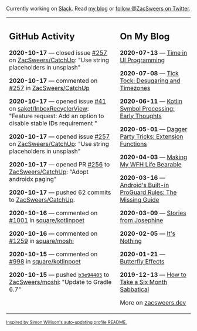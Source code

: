 Currently working on [Slack](https://slack.com/). Read [my blog](https://zacsweers.dev/) or [follow @ZacSweers on Twitter](https://twitter.com/ZacSweers).

<table><tr><td valign="top" width="60%">

## GitHub Activity
<!-- githubActivity starts -->
**2020-10-17** — closed issue [#257](https://api.github.com/repos/ZacSweers/CatchUp/issues/257) on [ZacSweers/CatchUp](https://api.github.com/repos/ZacSweers/CatchUp): "Use string placeholders in unsplash"

**2020-10-17** — commented on [#257](https://github.com/ZacSweers/CatchUp/issues/257#issuecomment-711097200) in [ZacSweers/CatchUp](https://api.github.com/repos/ZacSweers/CatchUp)

**2020-10-17** — opened issue [#41](https://api.github.com/repos/saket/InboxRecyclerView/issues/41) on [saket/InboxRecyclerView](https://api.github.com/repos/saket/InboxRecyclerView): "Feature request: Add an option to disable stable IDs requirement "

**2020-10-17** — opened issue [#257](https://api.github.com/repos/ZacSweers/CatchUp/issues/257) on [ZacSweers/CatchUp](https://api.github.com/repos/ZacSweers/CatchUp): "Use string placeholders in unsplash"

**2020-10-17** — opened PR [#256](https://api.github.com/repos/ZacSweers/CatchUp/pulls/256) to [ZacSweers/CatchUp](https://api.github.com/repos/ZacSweers/CatchUp): "Adopt androidx paging"

**2020-10-17** — pushed 62 commits to [ZacSweers/CatchUp](https://api.github.com/repos/ZacSweers/CatchUp).

**2020-10-16** — commented on [#1001](https://github.com/square/kotlinpoet/issues/1001#issuecomment-710731561) in [square/kotlinpoet](https://api.github.com/repos/square/kotlinpoet)

**2020-10-16** — commented on [#1259](https://github.com/square/moshi/issues/1259#issuecomment-710714141) in [square/moshi](https://api.github.com/repos/square/moshi)

**2020-10-15** — commented on [#998](https://github.com/square/kotlinpoet/issues/998#issuecomment-708907522) in [square/kotlinpoet](https://api.github.com/repos/square/kotlinpoet)

**2020-10-15** — pushed [`b3e94405`](https://github.com/ZacSweers/moshi/commit/b3e94405680f5121506b91ee0dc184534f21f079) to [ZacSweers/moshi](https://api.github.com/repos/ZacSweers/moshi): "Update to Gradle 6.7"
<!-- githubActivity ends -->
</td><td valign="top" width="40%">

## On My Blog
<!-- blog starts -->
**2020-07-13** — [Time in UI Programming](https://www.zacsweers.dev/time-in-ui/)

**2020-07-08** — [Tick Tock: Desugaring and Timezones](https://www.zacsweers.dev/ticktock-desugaring-timezones/)

**2020-06-11** — [Kotlin Symbol Processing: Early Thoughts](https://www.zacsweers.dev/kotlin-symbol-processor-early-thoughts/)

**2020-05-01** — [Dagger Party Tricks: Extension Functions](https://www.zacsweers.dev/dagger-party-tricks-extension-functions/)

**2020-04-03** — [Making My WFH Life Bearable](https://www.zacsweers.dev/making-wfh-life-bearable/)

**2020-03-16** — [Android's Built-in ProGuard Rules: The Missing Guide](https://www.zacsweers.dev/android-proguard-rules/)

**2020-03-09** — [Stories from Josephine](https://www.zacsweers.dev/stories-from-josephine/)

**2020-02-05** — [It's Nothing](https://www.zacsweers.dev/its-nothing/)

**2020-01-21** — [Butterfly Effects](https://www.zacsweers.dev/butterfly-effects/)

**2019-12-13** — [How to Take a Six Month Sabbatical](https://www.zacsweers.dev/how-to-take-a-six-month-sabbatical/)
<!-- blog ends -->
More on [zacsweers.dev](https://zacsweers.dev/)
</td></tr></table>

<sub><a href="https://simonwillison.net/2020/Jul/10/self-updating-profile-readme/">Inspired by Simon Willison's auto-updating profile README.</a></sub>